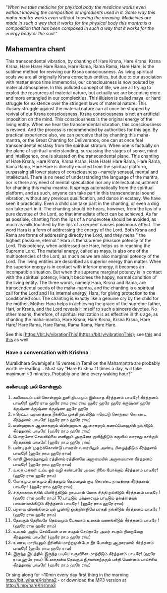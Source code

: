 <!-- title: Hare Krishna! -->

_"When we take medicine for physical body the medicine works even without knowing the composition or ingredients used in it. Same way this maha mantra works even without knowing the meaning. Medicines are made in such a way that it works for the physical body this mantra is a composition that has been composed in such a way that it works for the energy body or the soul."_ 

## Mahamantra chant

This transcendental vibration, by chanting of Hare Krsna, Hare Krsna, Krsna Krsna, Hare Hare/ Hare Rama, Hare Rama, Rama Rama, Hare Hare, is the sublime method for reviving our Krsna consciousness. As living spiritual souls we are all originally Krsna conscious entities, but due to our asociation with matter since time immemorial, our consciousness is now poluted by material atmosphere. In this polluted concept of life, we are all trying to exploit the resources of material nature, but actually we are becoming more and more entangled in our complexities. This illusion is called maya, or hard struggle for existence over the stringent laws of material nature. This illusory struggle against the material nature can at once be stopped by revival of our Krsna consciousness. Krsna consciousness is not an artificial imposition on the mind. This consciousness is the original energy of the living entity. When we hear the transcendental vibration, this consciousness is revived. And the process is recommended by authorities for this age. By practical experience also, we can perceive that by chanting this maha-mantra, or the Great Chanting for Deliverance, one can at once feel transcendental ecstasy from the spiritual stratum. When one is factually on the plane of spiritual understanding, surpassing the stages of sense, mind and intelligence, one is situated on the transcendental plane. This chanting of Hare Krsna, Hare Krsna, Krsna Krsna, Hare Hare/ Hare Rama, Hare Rama, Rama Rama, Hare Hare is directly enacted from the spiritual platform, surpassing all lower states of consciousness--namely sensual, mental and intellectual. There is no need of understanding the language of the mantra, nor is there any need of mental speculation nor any intellectual adjustment for chanting this maha-mantra. It springs automatically from the spiritual platform, and as such, anyone can take part in this transcendental sound vibration, without any previous qualification, and dance in ecstasy. We have seen it practically. Even a child can take part in the chanting, or even a dog can take part in it. The chanting should be hears, however, from the lips of a pure devotee of the Lord, so that immediate effect can be achieved. As far as possible, chanting from the lips of a nondevotee should be avoided, as much as milk touched by the lips of a serpent causes poisonous effect. The word Hara is a form of addressing the energy of the Lord. Both Krsna and Rama are forms of addressing directly the Lord, and they mena " the highest pleasure, eternal." Hara is the supreme pleasure potency of the Lord. This potency, when addressed are Hare, helps us in reaching the Supreme Lord. The material energy, called as maya, is also one of the multipotencies of the Lord, as much as we are also marginal potency of the Lord. The living entities are described as superior energy than matter. When the superior energy is in contact with inferior energy, it becomes an incompatible situation. But when the supreme marginal potency is in contact with the spiritual potency, Hara,it becomes the happy, normal condition of the living entity. The three words, namely Hara, Krsna and Rama, are transcendental seeds of the maha-mantra, and the chanting is a spiritual call for the Lord and His internal energy, Hara, for giving protection to the conditioned soul. The chanting is exactly like a genuine cry by the child for the mother. Mother Hara helps in achieving the grace of the supreme father, Hari, or Krsna, and the Lord reveals Himself to such a sincere devotee. No other means, therefore, of spiritual realization is as effective in this age, as chanting the maha-mantra, Hare Krsna, Hare Krsna, Krsna Krsna, Hare Hare/ Hare Rama, Hare Rama, Rama Rama, Hare Hare.

See this [https://bit.ly/vibrationThis](https://bit.ly/vibrationThis); see [this](https://bit.ly/vibrationThis2) and [this](http://bit.ly/2T8hmN2) as well.

### Have a conversation with Krishna

Muralidhara Swamigal's 16 verses in Tamil on the Mahamantra are probably worth re-reading...
Must say "Hare Krishna 11 times a day, will take maximum ~3 minutes. Probably one time every waking hour?"

### கலியையும் பலி கொள்ளும்

1. கலியையும் பலி கொள்ளும் துளி நியமமும் இல்லாத
கீர்த்தனம் பாடீரே! கீர்த்தனம் பாடீரே!
ஹரே ராம ஹரே ராம ராம ராம ஹரே ஹரே
ஹரே க்ருஷ்ண ஹரே க்ருஷ்ண க்ருஷ்ண க்ருஷ்ண ஹரே ஹரே
2. ஈரெட்டா வரணத்தை நீக்கியே முக்தி நல்கிடும்
ஈரெட்டு சொற்கள் கொண்ட கீர்த்தனம் பாடீரே! (ஹரே ராம ஹரே ராம)
3. மண்ணுலக ஆசைகளும் விண்ணுலக ஆசைகளும்
கணப்பொழுதில் நல்கிடும் கீர்த்தனம் பாடீரே! (ஹரே ராம ஹரே ராம)
4. பொருளோ செலவில்லை எனினும் அருளோ குவிந்திடும்
கருவில் வாராது காக்கும் கீர்த்தனம் பாடீரே! (ஹரே ராம ஹரே ராம)
5. பண்டிதன் முதற்க்கொண்டு பாமரன் வரையிலும்
அண்டி பிழைத்திடும் கீர்த்தனம் பாடீரே! (ஹரே ராம ஹரே ராம)
6. வாரி இரைத்தாலும் ரத்தினம் ரத்தினமே
அருமையில் அருமையான கீர்த்தனம் பாடீரே! (ஹரே ராம ஹரே ராம)
7. உலக மக்கள் உய்ய ஓர் வழி கண்டாரே
அவல நிலை போக்கும் கீர்த்தனம் பாடீரே! (ஹரே ராம ஹரே ராம)
8. யோகமும் யாகமும் தீர்த்தமும் தெய்வமும்
குடி கொண்ட நாமத்தை கீர்த்தனம் பாடீரே ! (ஹரே ராம ஹரே ராம)
9. சித்தாகாஸத்தில் மிளிர்ந்திடும் நாமமாம்
யோக சித்தி நல்கிடும் கீர்த்தனம் பாடீரே ! (ஹரே ராம ஹரே ராம)
10.பாடிடும் பக்தரையும் பாடிடும் தலத்தையும்
பாவனமாக்கிடும் கீர்த்தனம் பாடீரே ! (ஹரே ராம ஹரே ராம)
11. பறவை விலங்கினம் புல் பூண்டு ஒன்றின்றியே
பரகதி நல்கிடும் கீர்த்தனம் பாடீரே ! (ஹரே ராம ஹரே ராம)
12. தேவரும் தெரிவரே தெய்வமும் பேசுமாம்
உலகம் வணங்கிடும் கீர்த்தனம் பாடீரே ! (ஹரே ராம ஹரே ராம)
13. உலகம் அறிய செய்வேன் என சபதம் செய்தாரே
அவர் சபதம் நிறைவேற கீர்த்தனம் பாடீரே! (ஹரே ராம ஹரே ராம)
14. உணவு மாரிடினும் நீரினில் மாற்றமுன்டோ
நீர் போன்று ஆதாரமாம் கீர்த்தனம் பாடீரே! (ஹரே ராம ஹரே ராம)
15. இருந்த இடத்தில் இருந்த படியே
வருவினை மாற்றிடும் கீர்த்தனம் பாடீரே! (ஹரே ராம ஹரே ராம)
16.சைதன்ய தேவரும் நித்யானந்தரும்
பக்தி வெள்ளம் பாய்ச்சிய கீர்த்தனம் பாடீரே! (ஹரே ராம ஹரே ராம)

Or sing along for ~10min every day first thing in the morning http://bit.ly/hareKrishna2 - or download the MP3 version at http://j.mp/hareKrishna3 



